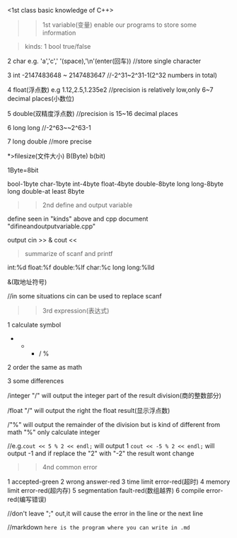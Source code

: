 <1st class basic knowledge of C++>





>>1st variable(变量)
enable our programs to store some information



>kinds:
1 bool 
true/false

2 char 
e.g. 'a','c',' '(space),'\n'(enter(回车))
//store single character

3 int 
-2147483648 ~ 2147483647
//-2^31~2^31-1(2^32 numbers in total)

4 float(浮点数)
e.g 1.12,2.5,1.235e2
//precision is relatively low,only 6~7 decimal places(小数位)

5 double(双精度浮点数)
//precision is 15~16 decimal places

6 long long
//-2^63~~2^63-1

7 long double
//more precise



*>filesize(文件大小)
B(Byte)
b(bit)

1Byte=8bit

bool-1byte
char-1byte
int-4byte
float-4byte
double-8byte
long long-8byte
long double-at least 8byte



>>2nd define and output variable

define
seen in "kinds" above and cpp document "difineandoutputvariable.cpp"

output
cin >> & cout <<



>summarize of scanf and printf

int:%d
float:%f
double:%lf
char:%c
long long:%lld

&(取地址符号)

//in some situations cin can be used to replace scanf


>>3rd expression(表达式)

1 calculate symbol
+ - * / %

2 order
the same as math

3 some differences

/integer "/" will output the integer part of the result division(商的整数部分)

/float "/" will output the right the float result(显示浮点数)

/"%" will output the remainder of the division but is kind of different from math
"%" only calculate integer

//e.g.```cout << 5 % 2 << endl;``` will output 1
```cout << -5 % 2 << endl;``` will output -1
and if replace the "2" with "-2" the result wont change



>>4nd common error

1 accepted-green
2 wrong answer-red
3 time limit error-red(超时)
4 memory limit error-red(超内存)
5 segmentation fault-red(数组越界)
6 compile error-red(编写错误)

//don't leave ";" out,it will cause the error in the line or the next line

//markdown ```here is the program where you can write in .md```